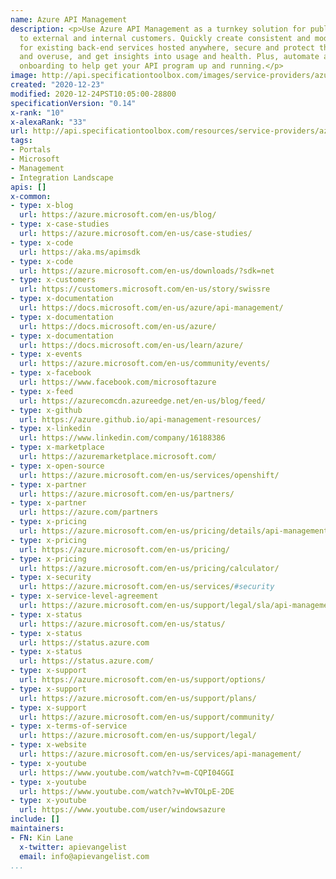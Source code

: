 ```yaml
---
name: Azure API Management
description: <p>Use Azure API Management as a turnkey solution for publishing APIs
  to external and internal customers. Quickly create consistent and modern API gateways
  for existing back-end services hosted anywhere, secure and protect them from abuse
  and overuse, and get insights into usage and health. Plus, automate and scale developer
  onboarding to help get your API program up and running.</p>
image: http://api.specificationtoolbox.com/images/service-providers/azure-api-management.jpg
created: "2020-12-23"
modified: 2020-12-24PST10:05:00-28800
specificationVersion: "0.14"
x-rank: "10"
x-alexaRank: "33"
url: http://api.specificationtoolbox.com/resources/service-providers/azure-api-management/
tags:
- Portals
- Microsoft
- Management
- Integration Landscape
apis: []
x-common:
- type: x-blog
  url: https://azure.microsoft.com/en-us/blog/
- type: x-case-studies
  url: https://azure.microsoft.com/en-us/case-studies/
- type: x-code
  url: https://aka.ms/apimsdk
- type: x-code
  url: https://azure.microsoft.com/en-us/downloads/?sdk=net
- type: x-customers
  url: https://customers.microsoft.com/en-us/story/swissre
- type: x-documentation
  url: https://docs.microsoft.com/en-us/azure/api-management/
- type: x-documentation
  url: https://docs.microsoft.com/en-us/azure/
- type: x-documentation
  url: https://docs.microsoft.com/en-us/learn/azure/
- type: x-events
  url: https://azure.microsoft.com/en-us/community/events/
- type: x-facebook
  url: https://www.facebook.com/microsoftazure
- type: x-feed
  url: https://azurecomcdn.azureedge.net/en-us/blog/feed/
- type: x-github
  url: https://azure.github.io/api-management-resources/
- type: x-linkedin
  url: https://www.linkedin.com/company/16188386
- type: x-marketplace
  url: https://azuremarketplace.microsoft.com/
- type: x-open-source
  url: https://azure.microsoft.com/en-us/services/openshift/
- type: x-partner
  url: https://azure.microsoft.com/en-us/partners/
- type: x-partner
  url: https://azure.com/partners
- type: x-pricing
  url: https://azure.microsoft.com/en-us/pricing/details/api-management/
- type: x-pricing
  url: https://azure.microsoft.com/en-us/pricing/
- type: x-pricing
  url: https://azure.microsoft.com/en-us/pricing/calculator/
- type: x-security
  url: https://azure.microsoft.com/en-us/services/#security
- type: x-service-level-agreement
  url: https://azure.microsoft.com/en-us/support/legal/sla/api-management/
- type: x-status
  url: https://azure.microsoft.com/en-us/status/
- type: x-status
  url: https://status.azure.com
- type: x-status
  url: https://status.azure.com/
- type: x-support
  url: https://azure.microsoft.com/en-us/support/options/
- type: x-support
  url: https://azure.microsoft.com/en-us/support/plans/
- type: x-support
  url: https://azure.microsoft.com/en-us/support/community/
- type: x-terms-of-service
  url: https://azure.microsoft.com/en-us/support/legal/
- type: x-website
  url: https://azure.microsoft.com/en-us/services/api-management/
- type: x-youtube
  url: https://www.youtube.com/watch?v=m-CQPI04GGI
- type: x-youtube
  url: https://www.youtube.com/watch?v=WvTOLpE-2DE
- type: x-youtube
  url: https://www.youtube.com/user/windowsazure
include: []
maintainers:
- FN: Kin Lane
  x-twitter: apievangelist
  email: info@apievangelist.com
...
```

